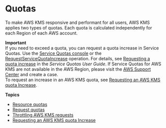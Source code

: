 # Quotas<a name="limits"></a>

To make AWS KMS responsive and performant for all users, AWS KMS applies two types of quotas\. Each quota is calculated independently for each Region of each AWS account\.

**Important**  
If you need to exceed a quota, you can request a quota increase in Service Quotas\. Use the [Service Quotas console](https://console.aws.amazon.com/servicequotas) or the [RequestServiceQuotaIncrease](https://docs.aws.amazon.com/servicequotas/2019-06-24/apireference/API_RequestServiceQuotaIncrease.html) operation\. For details, see [Requesting a quota increase](https://docs.aws.amazon.com/servicequotas/latest/userguide/request-increase.html) in the *Service Quotas User Guide*\. If Service Quotas for AWS KMS are not available in the AWS Region, please visit the [AWS Support Center](https://console.aws.amazon.com/support/home) and create a case\.   
To request an increase in an AWS KMS quota, see [Requesting an AWS KMS quota Increase](increase-quota.md)\.

**Topics**
+ [Resource quotas](resource-limits.md)
+ [Request quotas](requests-per-second.md)
+ [Throttling AWS KMS requests](throttling.md)
+ [Requesting an AWS KMS quota Increase](increase-quota.md)